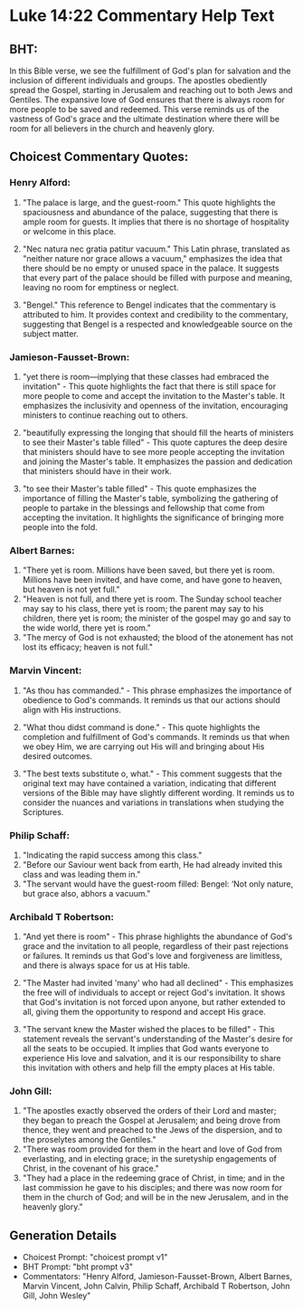 # Luke 14:22 Commentary Help Text

## BHT:
In this Bible verse, we see the fulfillment of God's plan for salvation and the inclusion of different individuals and groups. The apostles obediently spread the Gospel, starting in Jerusalem and reaching out to both Jews and Gentiles. The expansive love of God ensures that there is always room for more people to be saved and redeemed. This verse reminds us of the vastness of God's grace and the ultimate destination where there will be room for all believers in the church and heavenly glory.

## Choicest Commentary Quotes:
### Henry Alford:
1. "The palace is large, and the guest-room." This quote highlights the spaciousness and abundance of the palace, suggesting that there is ample room for guests. It implies that there is no shortage of hospitality or welcome in this place.

2. "Nec natura nec gratia patitur vacuum." This Latin phrase, translated as "neither nature nor grace allows a vacuum," emphasizes the idea that there should be no empty or unused space in the palace. It suggests that every part of the palace should be filled with purpose and meaning, leaving no room for emptiness or neglect.

3. "Bengel." This reference to Bengel indicates that the commentary is attributed to him. It provides context and credibility to the commentary, suggesting that Bengel is a respected and knowledgeable source on the subject matter.

### Jamieson-Fausset-Brown:
1. "yet there is room—implying that these classes had embraced the invitation" - This quote highlights the fact that there is still space for more people to come and accept the invitation to the Master's table. It emphasizes the inclusivity and openness of the invitation, encouraging ministers to continue reaching out to others.

2. "beautifully expressing the longing that should fill the hearts of ministers to see their Master's table filled" - This quote captures the deep desire that ministers should have to see more people accepting the invitation and joining the Master's table. It emphasizes the passion and dedication that ministers should have in their work.

3. "to see their Master's table filled" - This quote emphasizes the importance of filling the Master's table, symbolizing the gathering of people to partake in the blessings and fellowship that come from accepting the invitation. It highlights the significance of bringing more people into the fold.

### Albert Barnes:
1. "There yet is room. Millions have been saved, but there yet is room. Millions have been invited, and have come, and have gone to heaven, but heaven is not yet full."
2. "Heaven is not full, and there yet is room. The Sunday school teacher may say to his class, there yet is room; the parent may say to his children, there yet is room; the minister of the gospel may go and say to the wide world, there yet is room."
3. "The mercy of God is not exhausted; the blood of the atonement has not lost its efficacy; heaven is not full."


### Marvin Vincent:
1. "As thou has commanded." - This phrase emphasizes the importance of obedience to God's commands. It reminds us that our actions should align with His instructions.

2. "What thou didst command is done." - This quote highlights the completion and fulfillment of God's commands. It reminds us that when we obey Him, we are carrying out His will and bringing about His desired outcomes.

3. "The best texts substitute o, what." - This comment suggests that the original text may have contained a variation, indicating that different versions of the Bible may have slightly different wording. It reminds us to consider the nuances and variations in translations when studying the Scriptures.

### Philip Schaff:
1. "Indicating the rapid success among this class."
2. "Before our Saviour went back from earth, He had already invited this class and was leading them in."
3. "The servant would have the guest-room filled: Bengel: ‘Not only nature, but grace also, abhors a vacuum."

### Archibald T Robertson:
1. "And yet there is room" - This phrase highlights the abundance of God's grace and the invitation to all people, regardless of their past rejections or failures. It reminds us that God's love and forgiveness are limitless, and there is always space for us at His table.

2. "The Master had invited 'many' who had all declined" - This emphasizes the free will of individuals to accept or reject God's invitation. It shows that God's invitation is not forced upon anyone, but rather extended to all, giving them the opportunity to respond and accept His grace.

3. "The servant knew the Master wished the places to be filled" - This statement reveals the servant's understanding of the Master's desire for all the seats to be occupied. It implies that God wants everyone to experience His love and salvation, and it is our responsibility to share this invitation with others and help fill the empty places at His table.

### John Gill:
1. "The apostles exactly observed the orders of their Lord and master; they began to preach the Gospel at Jerusalem; and being drove from thence, they went and preached to the Jews of the dispersion, and to the proselytes among the Gentiles."
2. "There was room provided for them in the heart and love of God from everlasting, and in electing grace; in the suretyship engagements of Christ, in the covenant of his grace."
3. "They had a place in the redeeming grace of Christ, in time; and in the last commission he gave to his disciples; and there was now room for them in the church of God; and will be in the new Jerusalem, and in the heavenly glory."


## Generation Details
- Choicest Prompt: "choicest prompt v1"
- BHT Prompt: "bht prompt v3"
- Commentators: "Henry Alford, Jamieson-Fausset-Brown, Albert Barnes, Marvin Vincent, John Calvin, Philip Schaff, Archibald T Robertson, John Gill, John Wesley"
